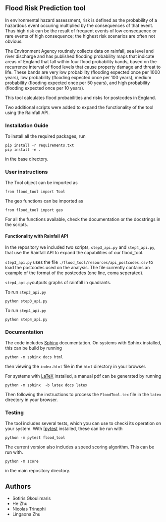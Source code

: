 ## Flood Risk Prediction tool

In environmental hazard assessment, risk is defined as the probability of a hazardous event occuring multiplied by the consequences of that event. Thus high risk can be the result of frequent events of low consequence or rare events of high consequence; the highest risk scenarios are often not obvious.

The Environment Agency routinely collects data on rainfall, sea level and river discharge and has published flooding probability maps that indicate areas of England that fall within four flood probability bands, based on the recurrence interval of flood levels that cause property damage and threat to life. These bands are very low probability (flooding expected once per 1000 years), low probability (flooding expected once per 100 years), medium probability (flooding expected once per 50 years), and high probability (flooding expected once per 10 years).

This tool calculates flood probabilities and risks for postcodes in England.

Two additional scripts were added to expand the functionality of the tool using the Rainfall API.

### Installation Guide

To install all the required packages, run
```
pip install -r requirements.txt
pip install -e .
```
in the base directory.

### User instructions

The Tool object can be imported as 

```
from flood_tool import Tool
```

The geo functions can be imported as

```
from flood_tool import geo
```

For all the functions available, check the documentation or the docstrings in the scripts.


#### Functionality with Rainfall API

In the repository we included two scripts, `step3_api.py` and `step4_api.py`, that use the Rainfall API to expand the capabilities of our flood_tool. 

`step3_api.py` uses the file `./flood_tool/resources/api_postcodes.csv` to load the postcodes used on the analysis. The file currently contains an example of the format of the postcodes (one line, coma seperated).

`step4_api.py`outputs graphs of rainfall in quadrants.

To run `step3_api.py`

```
python step3_api.py
```

To run `step4_api.py`
```
python step4_api.py
```

### Documentation

The code includes [Sphinx](https://www.sphinx-doc.org) documentation. On systems with Sphinx installed, this can be build by running

```
python -m sphinx docs html
```

then viewing the `index.html` file in the `html` directory in your browser.

For systems with [LaTeX](https://www.latex-project.org/get/) installed, a manual pdf can be generated by running

```
python -m sphinx  -b latex docs latex
```

Then following the instructions to process the `FloodTool.tex` file in the `latex` directory in your browser.

### Testing

The tool includes several tests, which you can use to checki its operation on your system. With [[pytest](https://doc.pytest.org/en/latest) installed, these can be run with

```
python -m pytest flood_tool
```

The current version also includes a speed scoring algorithm. This can be run with.

```
python -m score
```

in the main repository directory.

## Authors

* Sotiris Gkoulimaris
*  He Zhu
*  Nicolas Trinephi
* Lingaona Zhu
